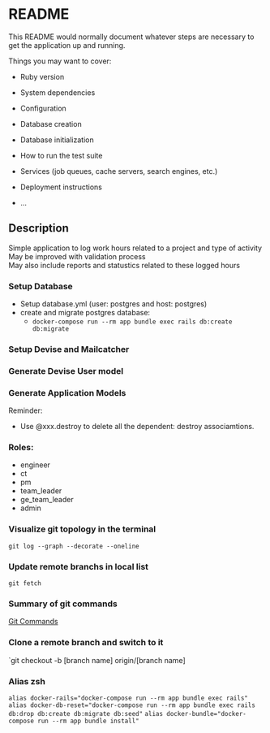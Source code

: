 # README

This README would normally document whatever steps are necessary to get the
application up and running.

Things you may want to cover:

* Ruby version

* System dependencies

* Configuration

* Database creation

* Database initialization

* How to run the test suite

* Services (job queues, cache servers, search engines, etc.)

* Deployment instructions

* ...

## Description
Simple application to log work hours related to a project and type of activity  
May be improved with validation process  
May also include reports and statustics related to these logged hours

### Setup Database
* Setup database.yml (user: postgres and host: postgres)
* create and migrate postgres database:
  + `docker-compose run --rm app bundle exec rails db:create db:migrate`

### Setup Devise and Mailcatcher

### Generate Devise User model

### Generate Application Models

Reminder:

* Use @xxx.destroy to delete all the dependent: destroy associamtions.

### Roles:
 - engineer
 - ct
 - pm
 - team_leader
 - ge_team_leader
 - admin

 ### Visualize git topology in the terminal
 `git log --graph --decorate --oneline`

 ### Update remote branchs in local list
 `git fetch`

 ### Summary of git commands
 [Git Commands](https://github.com/joshnh/Git-Commands)

 ### Clone a remote branch and switch to it
 `git checkout -b [branch name] origin/[branch name]
 
 ### Alias zsh
 `alias docker-rails="docker-compose run --rm app bundle exec rails"`
 `alias docker-db-reset="docker-compose run --rm app bundle exec rails db:drop db:create db:migrate db:seed"`
 `alias docker-bundle="docker-compose run --rm app bundle install"`
